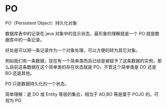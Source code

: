 # PO

PO（Persistent Object）持久化对象

数据库表中的记录在 java 对象中的显示状态，最形象的理解就是一个 PO 就是数据库中的一条记录。

好处是可以把一条记录作为一个对象处理，可以方便的转为其它对象。

例如我们有一条数据，现在有一个简单类而且已经是被赋予了这条数据的实例，那么目前这条数据在这个简单类的存在状态就是 PO，不管这个简单类是 DO 还是 BO 还是其他。

PO 只是数据持久化的一个状态。

简单理解：是 DO 或 Entity 等层的集合，相当于 AO,BO 等是属于 POJO 的。可视为 PO
